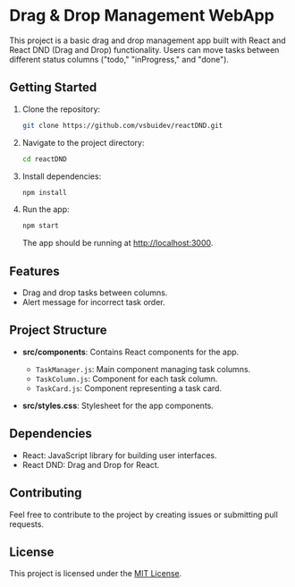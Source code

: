 # Drag & Drop Management WebApp

This project is a basic drag and drop management app built with React and React DND (Drag and Drop) functionality. Users can move tasks between different status columns ("todo," "inProgress," and "done").

## Getting Started

1. Clone the repository:

   ```bash
   git clone https://github.com/vsbuidev/reactDND.git
   ```

2. Navigate to the project directory:

   ```bash
   cd reactDND
   ```

3. Install dependencies:

   ```bash
   npm install
   ```

4. Run the app:

   ```bash
   npm start
   ```

   The app should be running at [http://localhost:3000](http://localhost:3000).

## Features

- Drag and drop tasks between columns.
- Alert message for incorrect task order.

## Project Structure

- **src/components**: Contains React components for the app.

  - `TaskManager.js`: Main component managing task columns.
  - `TaskColumn.js`: Component for each task column.
  - `TaskCard.js`: Component representing a task card.

- **src/styles.css**: Stylesheet for the app components.

## Dependencies

- React: JavaScript library for building user interfaces.
- React DND: Drag and Drop for React.

## Contributing

Feel free to contribute to the project by creating issues or submitting pull requests.

## License

This project is licensed under the [MIT License](LICENSE).
